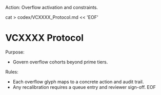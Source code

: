 Action: Overflow activation and constraints.

cat > codex/VCXXXX_Protocol.md << 'EOF'
# VCXXXX Protocol

Purpose:
- Govern overflow cohorts beyond prime tiers.

Rules:
- Each overflow glyph maps to a concrete action and audit trail.
- Any recalibration requires a queue entry and reviewer sign-off.
EOF
